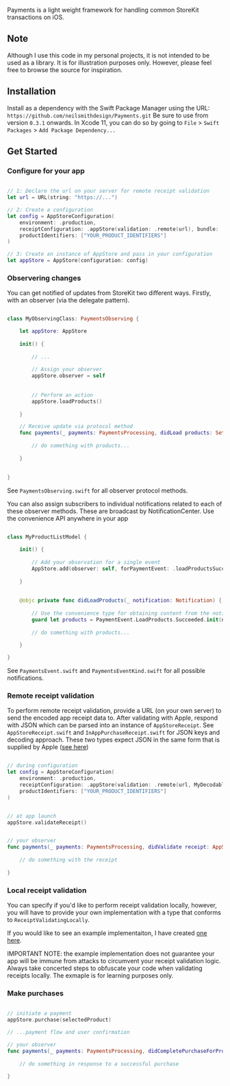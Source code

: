 Payments is a light weight framework for handling common StoreKit transactions on iOS.


## Note
Although I use this code in my personal projects, it is not intended to be used as a library. It is for illustration purposes only. However, please feel free to browse the source for inspiration.


## Installation

Install as a dependency with the Swift Package Manager using the URL: `https://github.com/neilsmithdesign/Payments.git`
Be sure to use from version `0.3.1` onwards.
In Xcode 11, you can do so by going to `File` > `Swift Packages` > `Add Package Dependency...`


## Get Started

### Configure for your app

```swift

// 1: Declare the url on your server for remote receipt validation
let url = URL(string: "https://...")

// 2: Create a configuration
let config = AppStoreConfiguration(
    environment: .production,
    receiptConfiguration: .appStore(validation: .remote(url), bundle: .main),
    productIdentifiers: ["YOUR_PRODUCT_IDENTIFIERS"]
)

// 3: Create an instance of AppStore and pass in your configuration
let appStore = AppStore(configuration: config)

```

### Observering changes

You can get notified of updates from StoreKit two different ways. Firstly, with an observer (via the delegate pattern). 

```swift

class MyObservingClass: PaymentsObserving {

    let appStore: AppStore
    
    init() {
    
        // ...
    
        // Assign your observer
        appStore.observer = self
        
        
        // Perform an action
        appStore.loadProducts()
        
    }

    // Receive update via protocol method
    func payments(_ payments: PaymentsProcessing, didLoad products: Set<Product>) {
        
        // do something with products...
        
    }
 
 
}

```

See `PaymentsObserving.swift` for all observer protocol methods.

You can also assign subscribers to individual notifications related to each of these observer methods. These are broadcast by NotificationCenter. Use the convenience API anywhere in your app

```swift

class MyProductListModel {

    init() {
        
        // Add your observation for a single event
        AppStore.add(observer: self, forPaymentEvent: .loadProductsSucceeded, selector(didLoadProducts(_:)))
    
    }
    
    
    @objc private func didLoadProducts(_ notification: Notification) {
    
        // Use the convenience type for obtaining content from the notification 
        guard let products = PaymentEvent.LoadProducts.Succeeded.init(notification)?.content else { return }
        
        // do something with products...
    
    }

}


```

See `PaymentsEvent.swift` and `PaymentsEventKind.swift` for all possible notifications.


### Remote receipt validation

To perform remote receipt validation, provide a URL (on your own server) to send the encoded app receipt data to. After validating with Apple, respond with JSON which can be parsed into an instance of `AppStoreReceipt`.  See `AppStoreReceipt.swift` and `InAppPurchaseReceipt.swift` for JSON keys and decoding approach. These two types expect JSON in the same form that is supplied by Apple ([see here](https://developer.apple.com/library/archive/releasenotes/General/ValidateAppStoreReceipt/Chapters/ReceiptFields.html))


```swift

// during configuration
let config = AppStoreConfiguration(
    environment: .production,
    receiptConfiguration: .appStore(validation: .remote(url, MyDecodableType.self), bundle: .main),
    productIdentifiers: ["YOUR_PRODUCT_IDENTIFIERS"]
) 


// at app launch
appStore.validateReceipt()


// your observer
func payments(_ payments: PaymentsProcessing, didValidate receipt: AppStoreReceipt) {
    
    // do something with the receipt
    
}

```

### Local receipt validation

You can specify if you'd like to perform receipt validation locally, however, you will have to provide your own implementation with a type that conforms to `ReceiptValidatingLocally`.

If you would like to see an example implementaiton, I have created [one here](https://github.com/neilsmithdesign/PaymentsExample).

IMPORTANT NOTE: the example implementation does not guarantee your app will be immune from attacks to circumvent your receipt validation logic. Always take concerted steps to obfuscate your code when validating receipts locally. The exmaple is for learning purposes only. 


### Make purchases

```swift

// initiate a payment
appStore.purchase(selectedProduct)

// ...payment flow and user confirmation

// your observer 
func payments(_ payments: PaymentsProcessing, didCompletePurchaseForProductWith identifier: ProductIdentifier) {
    
    // do something in response to a successful purchase 
    
}


```

